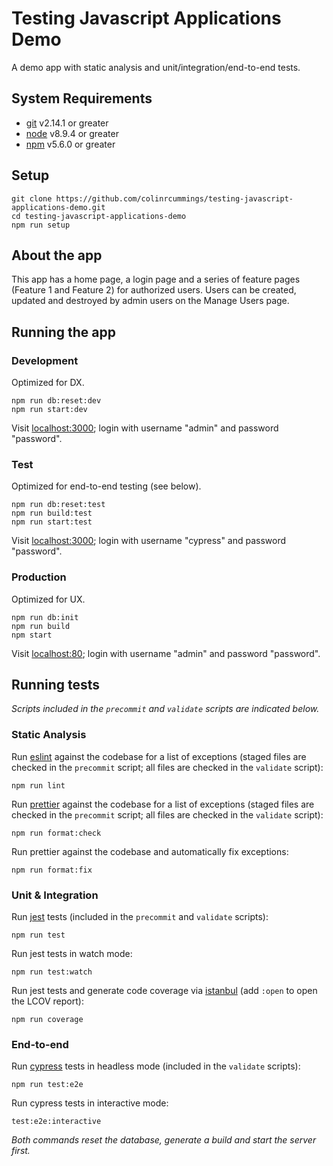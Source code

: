# Testing Javascript Applications Demo

A demo app with static analysis and unit/integration/end-to-end tests.

## System Requirements

- [git](https://git-scm.com/) v2.14.1 or greater
- [node](https://nodejs.org/) v8.9.4 or greater
- [npm](https://www.npmjs.com/) v5.6.0 or greater

## Setup

```
git clone https://github.com/colinrcummings/testing-javascript-applications-demo.git
cd testing-javascript-applications-demo
npm run setup
```

## About the app

This app has a home page, a login page and a series of feature pages (Feature 1 and Feature 2) for authorized users. Users can be created, updated and destroyed by admin users on the Manage Users page.

## Running the app

### Development

Optimized for DX.

```
npm run db:reset:dev
npm run start:dev
```

Visit [localhost:3000](http://localhost:3000/); login with username "admin" and password "password".

### Test

Optimized for end-to-end testing (see below).

```
npm run db:reset:test
npm run build:test
npm run start:test
```

Visit [localhost:3000](http://localhost:3000/); login with username "cypress" and password "password".

### Production

Optimized for UX.

```
npm run db:init
npm run build
npm start
```

Visit [localhost:80](http://localhost:80/); login with username "admin" and password "password".

## Running tests

_Scripts included in the `precommit` and `validate` scripts are indicated below._

### Static Analysis

Run [eslint](https://eslint.org/) against the codebase for a list of exceptions (staged files are checked in the `precommit` script; all files are checked in the `validate` script):

```
npm run lint
```

Run [prettier](https://prettier.io/) against the codebase for a list of exceptions (staged files are checked in the `precommit` script; all files are checked in the `validate` script):

```
npm run format:check
```

Run prettier against the codebase and automatically fix exceptions:

```
npm run format:fix
```

### Unit & Integration

Run [jest](https://jestjs.io/) tests (included in the `precommit` and `validate` scripts):

```
npm run test
```

Run jest tests in watch mode:

```
npm run test:watch
```

Run jest tests and generate code coverage via [istanbul](https://istanbul.js.org/) (add `:open` to open the LCOV report):

```
npm run coverage
```

### End-to-end

Run [cypress](https://www.cypress.io/) tests in headless mode (included in the `validate` scripts):

```
npm run test:e2e
```

Run cypress tests in interactive mode:

```
test:e2e:interactive
```

_Both commands reset the database, generate a build and start the server first._
